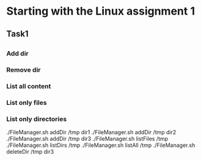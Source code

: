 <h1>Starting with the Linux assignment 1</h1>
<h2>Task1<h2>
<h3>Add dir</h3>
<h3>Remove dir</h3>
<h3>List all content</h3>
<h3>List only files</h3>
<h3>List only directories</h3>

./FileManager.sh addDir /tmp dir1
./FileManager.sh addDir /tmp dir2
./FileManager.sh addDir /tmp dir3
./FileManager.sh listFiles /tmp
./FileManager.sh listDirs /tmp
./FileManager.sh listAll /tmp
./FileManager.sh deleteDir /tmp dir3

